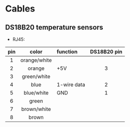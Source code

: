 # Cables
## DS18B20 temperature sensors
- RJ45:

| pin   | color         | function      | DS18B20 pin   |
|:-----:|:-------------:|:--------------|:-------------:|
| 1     | orange/white  |               |               |
| 2     | orange        | +5V           | 3             |
| 3     | green/white   |               |               |
| 4     | blue          | 1-wire data   | 2             |
| 5     | blue/white    | GND           | 1             |
| 6     | green         |               |               |
| 7     | brown/white   |               |               |
| 8     | brown         |               |               |
